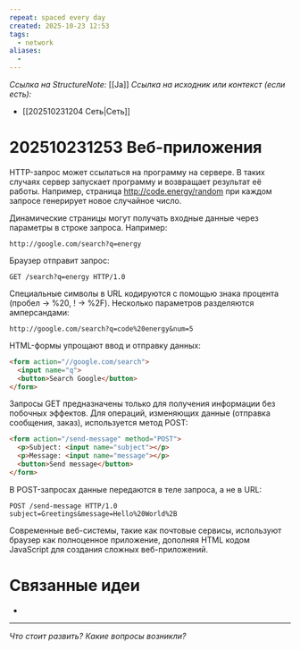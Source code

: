 ```yaml
---
repeat: spaced every day
created: 2025-10-23 12:53
tags:
  - network
aliases:
  -
---
```

*Ссылка на StructureNote:* [[Ja]]
*Ссылка на исходник или контекст (если есть):*
- [[202510231204 Сеть|Сеть]]

# 202510231253 Веб-приложения

HTTP-запрос может ссылаться на программу на сервере. В таких случаях сервер запускает программу и возвращает результат её работы. Например, страница http://code.energy/random при каждом запросе генерирует новое случайное число.

Динамические страницы могут получать входные данные через параметры в строке запроса. Например:

```
http://google.com/search?q=energy
```

Браузер отправит запрос:

```
GET /search?q=energy HTTP/1.0
```

Специальные символы в URL кодируются с помощью знака процента (пробел → %20, ! → %2F). Несколько параметров разделяются амперсандами:

```
http://google.com/search?q=code%20energy&num=5
```

HTML-формы упрощают ввод и отправку данных:

```html
<form action="//google.com/search">
  <input name="q">
  <button>Search Google</button>
</form>
```

Запросы GET предназначены только для получения информации без побочных эффектов. Для операций, изменяющих данные (отправка сообщения, заказ), используется метод POST:

```html
<form action="/send-message" method="POST">
  <p>Subject: <input name="subject"></p>
  <p>Message: <input name="message"></p>
  <button>Send message</button>
</form>
```

В POST-запросах данные передаются в теле запроса, а не в URL:

```
POST /send-message HTTP/1.0
subject=Greetings&message=Hello%20World%2B
```

Современные веб-системы, такие как почтовые сервисы, используют браузер как полноценное приложение, дополняя HTML кодом JavaScript для создания сложных веб-приложений.

# Связанные идеи

- 

---

*Что стоит развить? Какие вопросы возникли?*
